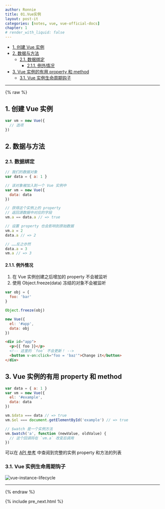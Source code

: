 ```yaml
---
author: Ronnie
title: 01.Vue实例
layout: post-it
categories: [notes, vue, vue-official-docs]
chapter: 1
# render_with_liquid: false
---
```


<!-- TOC -->

- [1. 创建 Vue 实例](#1-创建-vue-实例)
- [2. 数据与方法](#2-数据与方法)
    - [2.1. 数据绑定](#21-数据绑定)
        - [2.1.1. 例外情况](#211-例外情况)
- [3. Vue 实例的有用 property 和 method](#3-vue-实例的有用-property-和-method)
    - [3.1. Vue 实例生命周期钩子](#31-vue-实例生命周期钩子)

<!-- /TOC -->

---

{% raw %}

## 1. 创建 Vue 实例

```javascript
var vm = new Vue({
  // 选项
})
```

## 2. 数据与方法

### 2.1. 数据绑定

```js
// 我们的数据对象
var data = { a: 1 }

// 该对象被加入到一个 Vue 实例中
var vm = new Vue({
  data: data
})

// 获得这个实例上的 property
// 返回源数据中对应的字段
vm.a == data.a // => true

// 设置 property 也会影响到原始数据
vm.a = 2
data.a // => 2

// ……反之亦然
data.a = 3
vm.a // => 3
```

#### 2.1.1. 例外情况

1. 在 Vue 实例创建之后增加的 property 不会被监听
2. 使用 Object.freeze(data) 冻结的对象不会被监听

```js
var obj = {
  foo: 'bar'
}

Object.freeze(obj)

new Vue({
  el: '#app',
  data: obj
})
```

```html
<div id="app">
  <p>{{ foo }}</p>
  <!-- 这里的 `foo` 不会更新！ -->
  <button v-on:click="foo = 'baz'">Change it</button>
</div>
```

## 3. Vue 实例的有用 property 和 method

```js
var data = { a: 1 }
var vm = new Vue({
  el: '#example',
  data: data
})

vm.$data === data // => true
vm.$el === document.getElementById('example') // => true

// $watch 是一个实例方法
vm.$watch('a', function (newValue, oldValue) {
  // 这个回调将在 `vm.a` 改变后调用
})
```

可以在 [API 参考](https://cn.vuejs.org/v2/api/#%E5%AE%9E%E4%BE%8B-property) 中查阅到完整的实例 property 和方法的列表

### 3.1. Vue 实例生命周期钩子

![vue-instance-lifecycle](https://cn.vuejs.org/images/lifecycle.png)

---

{% endraw %}

{% include pre_next.html %}
